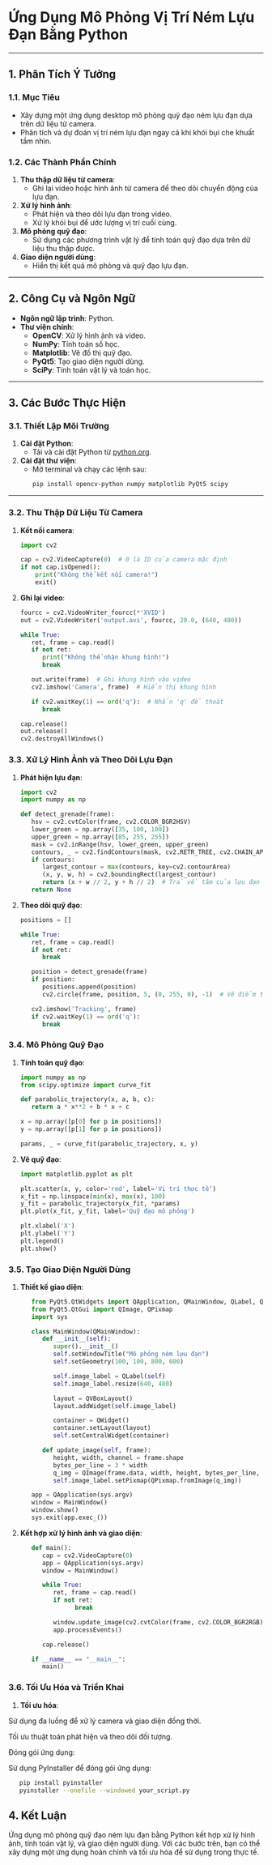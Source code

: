 # Ứng Dụng Mô Phỏng Vị Trí Ném Lựu Đạn Bằng Python

---

## 1. Phân Tích Ý Tưởng

### 1.1. Mục Tiêu
- Xây dựng một ứng dụng desktop mô phỏng quỹ đạo ném lựu đạn dựa trên dữ liệu từ camera.
- Phân tích và dự đoán vị trí ném lựu đạn ngay cả khi khói bụi che khuất tầm nhìn.

### 1.2. Các Thành Phần Chính
1. **Thu thập dữ liệu từ camera**:
   - Ghi lại video hoặc hình ảnh từ camera để theo dõi chuyển động của lựu đạn.
2. **Xử lý hình ảnh**:
   - Phát hiện và theo dõi lựu đạn trong video.
   - Xử lý khói bụi để ước lượng vị trí cuối cùng.
3. **Mô phỏng quỹ đạo**:
   - Sử dụng các phương trình vật lý để tính toán quỹ đạo dựa trên dữ liệu thu thập được.
4. **Giao diện người dùng**:
   - Hiển thị kết quả mô phỏng và quỹ đạo lựu đạn.

---

## 2. Công Cụ và Ngôn Ngữ
- **Ngôn ngữ lập trình**: Python.
- **Thư viện chính**:
  - **OpenCV**: Xử lý hình ảnh và video.
  - **NumPy**: Tính toán số học.
  - **Matplotlib**: Vẽ đồ thị quỹ đạo.
  - **PyQt5**: Tạo giao diện người dùng.
  - **SciPy**: Tính toán vật lý và toán học.

---

## 3. Các Bước Thực Hiện

### 3.1. Thiết Lập Môi Trường
1. **Cài đặt Python**:
   - Tải và cài đặt Python từ [python.org](https://www.python.org/).
2. **Cài đặt thư viện**:
   - Mở terminal và chạy các lệnh sau:
     ```bash
     pip install opencv-python numpy matplotlib PyQt5 scipy
     ```

---

### 3.2. Thu Thập Dữ Liệu Từ Camera
1. **Kết nối camera**:
   ```python
   import cv2

   cap = cv2.VideoCapture(0)  # 0 là ID của camera mặc định
   if not cap.isOpened():
       print("Không thể kết nối camera!")
       exit()
2. **Ghi lại video**:
   ```python
   fourcc = cv2.VideoWriter_fourcc(*'XVID')
   out = cv2.VideoWriter('output.avi', fourcc, 20.0, (640, 480))

   while True:
      ret, frame = cap.read()
      if not ret:
         print("Không thể nhận khung hình!")
         break

      out.write(frame)  # Ghi khung hình vào video
      cv2.imshow('Camera', frame)  # Hiển thị khung hình

      if cv2.waitKey(1) == ord('q'):  # Nhấn 'q' để thoát
         break

   cap.release()
   out.release()
   cv2.destroyAllWindows()
   ```
### 3.3. Xử Lý Hình Ảnh và Theo Dõi Lựu Đạn
1. **Phát hiện lựu đạn**:
   ```python
   import cv2
   import numpy as np

   def detect_grenade(frame):
      hsv = cv2.cvtColor(frame, cv2.COLOR_BGR2HSV)
      lower_green = np.array([35, 100, 100])
      upper_green = np.array([85, 255, 255])
      mask = cv2.inRange(hsv, lower_green, upper_green)
      contours, _ = cv2.findContours(mask, cv2.RETR_TREE, cv2.CHAIN_APPROX_SIMPLE)
      if contours:
         largest_contour = max(contours, key=cv2.contourArea)
         (x, y, w, h) = cv2.boundingRect(largest_contour)
         return (x + w // 2, y + h // 2)  # Trả về tâm của lựu đạn
      return None
   ```
2. **Theo dõi quỹ đạo**:
   ```python
   positions = []

   while True:
      ret, frame = cap.read()
      if not ret:
         break

      position = detect_grenade(frame)
      if position:
         positions.append(position)
         cv2.circle(frame, position, 5, (0, 255, 0), -1)  # Vẽ điểm trên khung hình

      cv2.imshow('Tracking', frame)
      if cv2.waitKey(1) == ord('q'):
         break
### 3.4. Mô Phỏng Quỹ Đạo
1. **Tính toán quỹ đạo**:
   ```python
   import numpy as np
   from scipy.optimize import curve_fit

   def parabolic_trajectory(x, a, b, c):
      return a * x**2 + b * x + c

   x = np.array([p[0] for p in positions])
   y = np.array([p[1] for p in positions])

   params, _ = curve_fit(parabolic_trajectory, x, y)
2. **Vẽ quỹ đạo**:
   ```python
   import matplotlib.pyplot as plt

   plt.scatter(x, y, color='red', label='Vị trí thực tế')
   x_fit = np.linspace(min(x), max(x), 100)
   y_fit = parabolic_trajectory(x_fit, *params)
   plt.plot(x_fit, y_fit, label='Quỹ đạo mô phỏng')

   plt.xlabel('X')
   plt.ylabel('Y')
   plt.legend()
   plt.show()
### 3.5. Tạo Giao Diện Người Dùng
1. **Thiết kế giao diện**:
   ```python
      from PyQt5.QtWidgets import QApplication, QMainWindow, QLabel, QVBoxLayout, QWidget
      from PyQt5.QtGui import QImage, QPixmap
      import sys

      class MainWindow(QMainWindow):
         def __init__(self):
            super().__init__()
            self.setWindowTitle("Mô phỏng ném lựu đạn")
            self.setGeometry(100, 100, 800, 600)

            self.image_label = QLabel(self)
            self.image_label.resize(640, 480)

            layout = QVBoxLayout()
            layout.addWidget(self.image_label)

            container = QWidget()
            container.setLayout(layout)
            self.setCentralWidget(container)

         def update_image(self, frame):
            height, width, channel = frame.shape
            bytes_per_line = 3 * width
            q_img = QImage(frame.data, width, height, bytes_per_line, QImage.Format_RGB888)
            self.image_label.setPixmap(QPixmap.fromImage(q_img))

      app = QApplication(sys.argv)
      window = MainWindow()
      window.show()
      sys.exit(app.exec_())
2. **Kết hợp xử lý hình ảnh và giao diện**:
   ```python
      def main():
         cap = cv2.VideoCapture(0)
         app = QApplication(sys.argv)
         window = MainWindow()

         while True:
            ret, frame = cap.read()
            if not ret:
                  break

            window.update_image(cv2.cvtColor(frame, cv2.COLOR_BGR2RGB))
            app.processEvents()

         cap.release()

      if __name__ == "__main__":
         main()
### 3.6. Tối Ưu Hóa và Triển Khai
1. **Tối ưu hóa**:

Sử dụng đa luồng để xử lý camera và giao diện đồng thời.

Tối ưu thuật toán phát hiện và theo dõi đối tượng.

Đóng gói ứng dụng:

Sử dụng PyInstaller để đóng gói ứng dụng:
   ```bash
      pip install pyinstaller
      pyinstaller --onefile --windowed your_script.py
   ```
## 4. Kết Luận
Ứng dụng mô phỏng quỹ đạo ném lựu đạn bằng Python kết hợp xử lý hình ảnh, tính toán vật lý, và giao diện người dùng. Với các bước trên, bạn có thể xây dựng một ứng dụng hoàn chỉnh và tối ưu hóa để sử dụng trong thực tế.